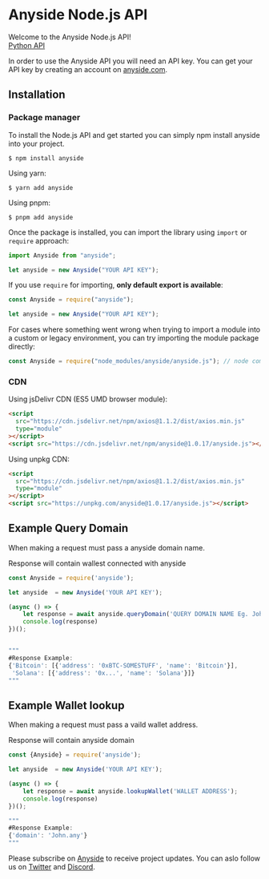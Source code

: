 # Anyside Node.js API

Welcome to the Anyside Node.js API!<br />
[Python API](https://github.com/Anyside-Api/Anyside-Python-API)

In order to use the Anyside API you will need an API key. You can get your API key by creating an account on [anyside.com](https://anyside.com/).

## Installation

### Package manager

To install the Node.js API and get started you can simply npm install anyside into your project.

```ssh
$ npm install anyside
```

Using yarn:

```ssh
$ yarn add anyside
```

Using pnpm:

```ssh
$ pnpm add anyside
```

Once the package is installed, you can import the library using `import` or `require` approach:

```javascript
import Anyside from "anyside";

let anyside = new Anyside("YOUR API KEY");
```

If you use `require` for importing, **only default export is available**:

```javascript
const Anyside = require("anyside");

let anyside = new Anyside("YOUR API KEY");
```

For cases where something went wrong when trying to import a module into a custom or legacy environment,
you can try importing the module package directly:

```javascript
const Anyside = require("node_modules/anyside/anyside.js"); // node commonJS bundle (ES2017)
```

### CDN

Using jsDelivr CDN (ES5 UMD browser module):

```html
<script
  src="https://cdn.jsdelivr.net/npm/axios@1.1.2/dist/axios.min.js"
  type="module"
></script>
<script src="https://cdn.jsdelivr.net/npm/anyside@1.0.17/anyside.js"></script>
```

Using unpkg CDN:

```html
<script
  src="https://cdn.jsdelivr.net/npm/axios@1.1.2/dist/axios.min.js"
  type="module"
></script>
<script src="https://unpkg.com/anyside@1.0.17/anyside.js"></script>
```

## Example Query Domain

When making a request must pass a anyside domain name.

Response will contain wallest connected with anyside

```javascript
const Anyside = require('anyside');

let anyside  = new Anyside('YOUR API KEY');

(async () => {
    let response = await anyside.queryDomain('QUERY DOMAIN NAME Eg. John.any');
    console.log(response)
})();


"""
#Response Example:
{'Bitcoin': [{'address': '0xBTC-SOMESTUFF', 'name': 'Bitcoin'}],
 'Solana': [{'address': '0x...', 'name': 'Solana'}]}
"""
```

## Example Wallet lookup

When making a request must pass a vaild wallet address.

Response will contain anyside domain

```javascript
const {Anyside} = require('anyside');

let anyside  = new Anyside('YOUR API KEY');

(async () => {
    let response = await anyside.lookupWallet('WALLET ADDRESS');
    console.log(response)
})();

"""
#Response Example:
{'domain': 'John.any'}
"""
```

Please subscribe on [Anyside](https://anyside.com/) to receive project updates.
You can aslo follow us on [Twitter](https://twitter.com/AnysideNames) and [Discord](https://discord.com/invite/MKDBhDEtUn).

